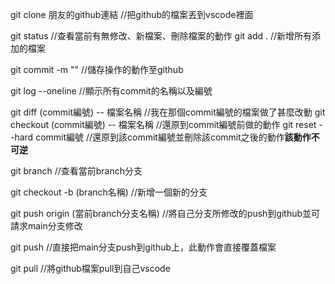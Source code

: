 git clone 朋友的github連結 //把github的檔案丟到vscode裡面

git status //查看當前有無修改、新檔案、刪除檔案的動作
git add . //新增所有添加的檔案

git commit -m "" //儲存操作的動作至github

git log --oneline //顯示所有commit的名稱以及編號

git diff (commit編號) -- 檔案名稱 //我在那個commit編號的檔案做了甚麼改動
git checkout (commit編號) -- 檔案名稱 //還原到commit編號前做的動作
git reset --hard commit編號 //還原到該commit編號並刪除該commit之後的動作**該動作不可逆**

git branch //查看當前branch分支

git checkout -b (branch名稱) //新增一個新的分支

git push origin (當前branch分支名稱) //將自己分支所修改的push到github並可請求main分支修改

git push //直接把main分支push到github上，此動作會直接覆蓋檔案

git pull //將github檔案pull到自己vscode
